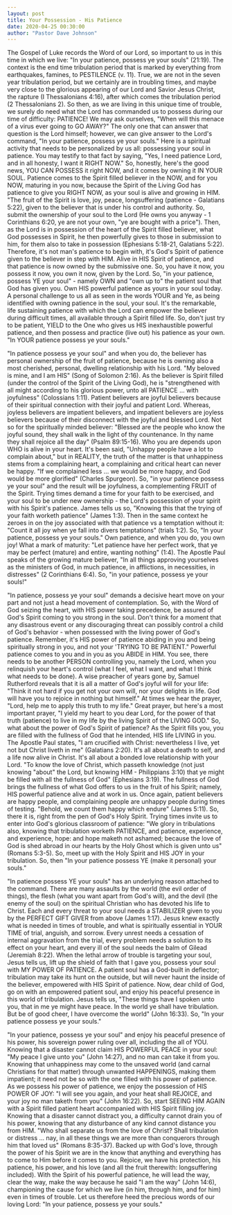 ```yaml
---
layout: post
title: Your Possession - His Patience
date: 2020-04-25 00:30:00
author: "Pastor Dave Johnson"
---
```


The Gospel of Luke records the Word of our Lord, so important to us in this time in which we live: "In your patience, possess ye your souls" (21:19). The context is the end time tribulation period that is marked by everything from earthquakes, famines, to PESTILENCE (v. 11). True, we are not in the seven year tribulation period, but we certainly are in troubling times, and maybe very close to the glorious appearing of our Lord and Savior Jesus Christ, the rapture (I Thessalonians 4:16), after which comes the tribulation period (2 Thessalonians 2). So then, as we are living in this unique time of trouble, we surely do need what the Lord has commanded us to possess during our time of difficulty: PATIENCE! We may ask ourselves, "When will this menace of a virus ever going to GO AWAY?" The only one that can answer that question is the Lord himself; however, we can give answer to the Lord's command, "In your patience, possess ye your souls." Here is a spiritual activity that needs to be personalized by us all: possessing your soul in patience. You may testify to that fact by saying, "Yes, I need patience Lord, and in all honesty, I want it RIGHT NOW." So, honestly, here's the good news, YOU CAN POSSESS it right NOW, and it comes by owning it IN YOUR SOUL. Patience comes to the Spirit filled believer in the NOW, and for you NOW, maturing in you now, because the Spirit of the Living God has patience to give you RIGHT NOW, as your soul is alive and growing in HIM. "The fruit of the Spirit is love, joy, peace, longsuffering (patience - Galatians 5:22), given to the believer that is under his control and authority. So, submit the ownership of your soul to the Lord (He owns you anyway - 1 Corinthians 6:20, ye are not your own, "ye are bought with a price"). Then, as the Lord is in possession of the heart of the Spirit filled believer, what God possesses in Spirit, he then powerfully gives to those in submission to him, for them also to take in possession (Ephesians 5:18-21, Galatians 5:22). Therefore, it's not man's patience to begin with, it's God's Spirit of patience given to the believer in step with HIM. Alive in HIS Spirit of patience, and that patience is now owned by the submissive one. So, you have it now, you possess it now, you own it now, given by the Lord. So, "in your patience, possess YE your soul" - namely OWN and "own up to" the patient soul that God has given you. Own HIS powerful patience as yours in your soul today. A personal challenge to us all as seen in the words YOUR and Ye, as being identified with owning patience in the soul, your soul. It's the remarkable, life sustaining patience with which the Lord can empower the believer during difficult times, all available through a Spirit filled life. So, don't just try to be patient, YIELD to the One who gives us HIS inexhaustible powerful patience, and then possess and practice (live out) his patience as your own. "In YOUR patience possess ye your souls."

"In patience possess ye your soul" and when you do, the believer has personal ownership of the fruit of patience, because he is owning also a most cherished, personal, dwelling relationship with his Lord. "My beloved is mine, and I am HIS" (Song of Solomon 2:16). As the believer is Spirit filled (under the control of the Spirit of the Living God), he is "strengthened with all might according to his glorious power, unto all PATIENCE ... with joyfulness" (Colossians 1:11). Patient believers are joyful believers because of their spiritual connection with their joyful and patient Lord. Whereas, joyless believers are impatient believers, and impatient believers are joyless believers because of their disconnect with the joyful and blessed Lord. Not so for the spiritually minded believer: "Blessed are the people who know the joyful sound, they shall walk in the light of thy countenance. In thy name they shall rejoice all the day" (Psalm 89:15-16). Who you are depends upon WHO is alive in your heart. It's been said, "Unhappy people have a lot to complain about," but in REALITY, the truth of the matter is that unhappiness stems from a complaining heart, a complaining and critical heart can never be happy. "If we complained less ... we would be more happy, and God would be more glorified" (Charles Spurgeon). So, "in your patience possess ye your soul" and the result will be joyfulness, a complementing FRUIT of the Spirit. Trying times demand a time for your faith to be exercised, and your soul to be under new ownership - the Lord's possession of your spirit with his Spirit's patience. James tells us so, "Knowing this that the trying of your faith worketh patience" (James 1:3). Then in the same context he zeroes in on the joy associated with that patience vs a temptation without it: "Count it all joy when ye fall into divers temptations" (trials 1:2). So, "In your patience, possess ye your souls." Own patience, and when you do, you own joy! What a mark of maturity: "Let patience have her perfect work, that ye may be perfect (mature) and entire, wanting nothing" (1:4). The Apostle Paul speaks of the growing mature believer, "In all things approving yourselves as the ministers of God, in much patience, in afflictions, in necessities, in distresses" (2 Corinthians 6:4). So, "in your patience, possess ye your souls!"

"In patience, possess ye your soul" demands a decisive heart move on your part and not just a head movement of contemplation. So, with the Word of God seizing the heart, with HIS power taking precedence, be assured of God's Spirit coming to you strong in the soul. Don't think for a moment that any disastrous event or any discouraging threat can possibly control a child of God's behavior - when possessed with the living power of God's patience. Remember, it's HIS power of patience abiding in you and being spiritually strong in you, and not your 'TRYING TO BE PATIENT." Powerful patience comes to you and in you as you ABIDE in HIM. You see, there needs to be another PERSON controlling you, namely the Lord, when you relinquish your heart's control (what I feel, what I want, and what I think what needs to be done). A wise preacher of years gone by, Samuel Rutherford reveals that it is all a matter of God's joyful will for your life: "Think it not hard if you get not your own will, nor your delights in life. God will have you to rejoice in nothing but himself." At times we hear the prayer, "Lord, help me to apply this truth to my life." Great prayer, but here's a most important prayer, "I yield my heart to you dear Lord, for the power of that truth (patience) to live in my life by the living Spirit of the LIVING GOD." So, what about the power of God's Spirit of patience? As the Spirit fills you, you are filled with the fullness of God that he intended, HIS life LIVING in you. The Apostle Paul states, "I am crucified with Christ: nevertheless I live, yet not but Christ liveth in me" (Galatians 2:20). It's all about a death to self, and a life now alive in Christ. It's all about a bonded love relationship with your Lord. "To know the love of Christ, which passeth knowledge (not just knowing "about" the Lord, but knowing HIM - Philippians 3:10) that ye might be filled with all the fullness of God" (Ephesians 3:19). The fullness of God brings the fullness of what God offers to us in the fruit of his Spirit; namely, HIS powerful patience alive and at work in us. Once again, patient believers are happy people, and complaining people are unhappy people during times of testing. "Behold, we count them happy which endure" (James 5:11). So, there it is, right from the pen of God's Holy Spirit. Trying times invite us to enter into God's glorious classroom of patience: "We glory in tribulations also, knowing that tribulation worketh PATIENCE, and patience, experience, and experience, hope: and hope maketh not ashamed; because the love of God is shed abroad in our hearts by the Holy Ghost which is given unto us" (Romans 5:3-5). So, meet up with the Holy Spirit and HIS JOY in your tribulation. So, then "In your patience possess YE (make it personal) your souls."

"In patience possess YE your souls" has an underlying reason attached to the command. There are many assaults by the world (the evil order of things), the flesh (what you want apart from God's will), and the devil (the enemy of the soul) on the spiritual Christian who has devoted his life to Christ. Each and every threat to your soul needs a STABILIZER given to you by the PERFECT GIFT GIVER from above (James 1:17). Jesus knew exactly what is needed in times of trouble, and what is spiritually essential in YOUR TIME of trial, anguish, and sorrow. Every unrest needs a cessation of internal aggravation from the trial, every problem needs a solution to its effect on your heart, and every ill of the soul needs the balm of Gilead (Jeremiah 8:22). When the lethal arrow of trouble is targeting your soul, Jesus tells us, lift up the shield of faith that I gave you, possess your soul with MY POWER OF PATIENCE. A patient soul has a God-built in deflector; tribulation may take its hunt on the outside, but will never haunt the inside of the believer, empowered with HIS Spirit of patience. Now, dear child of God, go on with an empowered patient soul, and enjoy his peaceful presence in this world of tribulation. Jesus tells us, "These things have I spoken unto you, that in me ye might have peace. In the world ye shall have tribulation. But be of good cheer, I have overcome the world" (John 16:33). So, "In your patience possess ye your souls."

"In your patience, possess ye your soul" and enjoy his peaceful presence of his power, his sovereign power ruling over all, including the all of YOU. Knowing that a disaster cannot claim HIS POWERFUL PEACE in your soul: "My peace I give unto you" (John 14:27), and no man can take it from you. Knowing that unhappiness may come to the unsaved world (and carnal Christians for that matter) through unwanted HAPPENINGS, making them impatient; it need not be so with the one filled with his power of patience. As we possess his power of patience, we enjoy the possession of HIS POWER OF JOY: "I will see you again, and your heat shall REJOICE, and your joy no man taketh from you" (John 16:22). So, start SEEING HIM AGAIN with a Spirit filled patient heart accompanied with HIS Spirit filling joy. Knowing that a disaster cannot distract you, a difficulty cannot drain you of his power, knowing that any disturbance of any kind cannot distance you from HIM. "Who shall separate us from the love of Christ? Shall tribulation or distress ... nay, in all these things we are more than conquerors through him that loved us" (Romans 8:35-37). Backed up with God's love, through the power of his Spirit we are in the know that anything and everything has to come to Him before it comes to you. Rejoice, we have his protection, his patience, his power, and his love (and all the fruit therewith: longsuffering included). With the Spirit of his powerful patience, he will lead the way, clear the way, make the way because he said "I am the way" (John 14:6), championing the cause for which we live (in him, through him, and for him) even in times of trouble. Let us therefore heed the precious words of our loving Lord: "In your patience, possess ye your souls."
